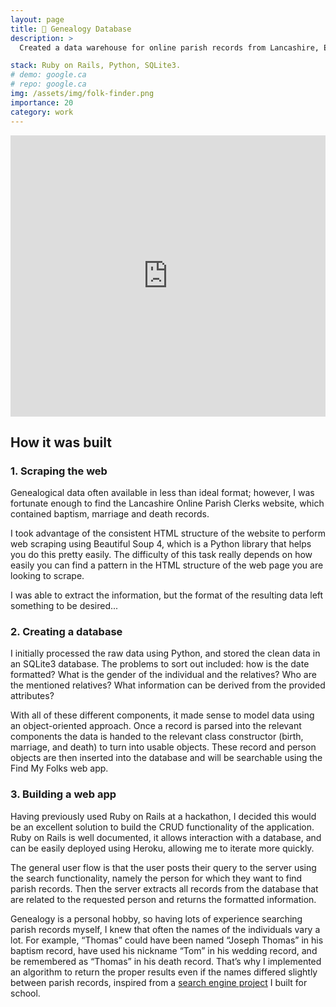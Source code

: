 ```yaml
---
layout: page
title: 🌱 Genealogy Database
description: >
  Created a data warehouse for online parish records from Lancashire, England. Processed the raw data using Python, stored the clean data in an SQLite3 database. Ruby on Rails for the CRUD and search functionality.

stack: Ruby on Rails, Python, SQLite3.
# demo: google.ca
# repo: google.ca
img: /assets/img/folk-finder.png
importance: 20
category: work
---
```


<iframe style="border:none" width="100%" height="450" src="https://whimsical.com/embed/TQXuAYRQrZyzNmTv38Hy9q"></iframe>

## **How it was built**

### 1. Scraping the web

Genealogical data often available in less than ideal format; however, I was fortunate enough to find the Lancashire Online Parish Clerks website, which contained baptism, marriage and death records.

I took advantage of the consistent HTML structure of the website to perform web scraping using Beautiful Soup 4, which is a Python library that helps you do this pretty easily. The difficulty of this task really depends on how easily you can find a pattern in the HTML structure of the web page you are looking to scrape.

I was able to extract the information, but the format of the resulting data left something to be desired...

### 2. Creating a database

I initially processed the raw data using Python, and stored the clean data in an SQLite3 database. The problems to sort out included: how is the date formatted? What is the gender of the individual and the relatives? Who are the mentioned relatives? What information can be derived from the provided attributes?

With all of these different components, it made sense to model data using an object-oriented approach. Once a record is parsed into the relevant components the data is handed to the relevant class constructor (birth, marriage, and death) to turn into usable objects. These record and person objects are then inserted into the database and will be searchable using the Find My Folks web app.

### 3. Building a web app

Having previously used Ruby on Rails at a hackathon, I decided this would be an excellent solution to build the CRUD functionality of the application. Ruby on Rails is well documented, it allows interaction with a database, and can be easily deployed using Heroku, allowing me to iterate more quickly.

The general user flow is that the user posts their query to the server using the search functionality, namely the person for which they want to find parish records. Then the server extracts all records from the database that are related to the requested person and returns the formatted information.

Genealogy is a personal hobby, so having lots of experience searching parish records myself, I knew that often the names of the individuals vary a lot. For example, “Thomas” could have been named “Joseph Thomas” in his baptism record, have used his nickname “Tom” in his wedding record, and be remembered as “Thomas” in his death record. That’s why I implemented an algorithm to return the proper results even if the names differed slightly between parish records, inspired from a [search engine project](/projects/search-engine/) I built for school.
